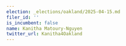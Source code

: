 ```yaml
---
election: _elections/oakland/2025-04-15.md
filer_id: ''
is_incumbent: false
name: Kanitha Matoury-Nguyen
twitter_url: Kanitha4Oakland
---
```

